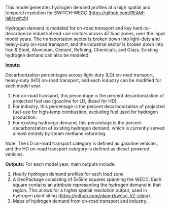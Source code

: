 This model generates hydrogen demand profiles at a high spatial and temporal resolution for SWITCH-WECC (https://github.com/REAM-lab/switch)

Hydrogen demand is modeled for on-road transport and key hard-to-decarbonize industrial end-use sectors across 47 load zones, over the input model years. The transportation sector is broken down into light-duty and heavy-duty on-road transport, and the industrial sector is broken down into Iron & Steel, Aluminum, Cement, Refining, Chemicals, and Glass. Existing hydrogen demand can also be modeled.

**Inputs:**

Decarbonization percentages across light-duty (LD) on-road transport, heavy-duty (HD) on-road transport, and each industry can be modified for each model year. 

1) For on-road transport, this percentage is the percent decarbonization of projected fuel use (gasoline for LD, diesel for HD).
2) For industry, this percentage is the percent decarbonization of projected fuel-use for high-temp combustion, excluding fuel used for hydrogen production. 
3) For existing hydroegn demand, this percentage is the percent decarbonization of existing hydrogen demand, which is currently served almost entirely by steam methane reforming.

Note: The LD on-road transport category is defined as gasoline vehicles, and the HD on-road transport category is defined as diesel-powered vehicles.

**Outputs:**
For each model year, main outputs include:
1) Hourly hydrogen demand profiles for each load zone
2) A GeoPackage consisting of 5x5km squares spanning the WECC. Each square contains an attribute representing the hydrogen demand in that region. This allows for a higher spatial resolution output, used in hydrogen plant siting (https://github.com/nkong1/wecc-h2-siting).
3) Maps of hydrogen demand from on-road transport and industry.
